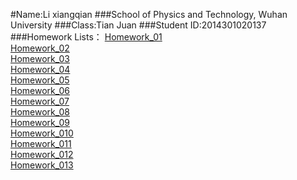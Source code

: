 #Name:Li xiangqian
###School of Physics and Technology, Wuhan University
###Class:Tian Juan
###Student ID:2014301020137
###Homework Lists：
[Homework_01](https://github.com/kolir/compuational_physics_N2014301020137/blob/master/Exercise_01.md "Finished")<br>
[Homework_02]( "nope")<br>
[Homework_03]( "nope")<br>
[Homework_04]( "nope")<br>
[Homework_05]( "nope")<br>
[Homework_06]( "nope")<br>
[Homework_07]( "nope")<br>
[Homework_08]( "nope")<br>
[Homework_09]( "nope")<br>
[Homework_010]( "nope")<br>
[Homework_011]( "nope")<br>
[Homework_012]( "nope")<br>
[Homework_013]( "nope")<br>
